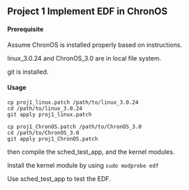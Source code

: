 ## Project 1 Implement EDF in ChronOS

#### Prerequisite

Assume ChronOS is installed properly based on instructions.

linux_3.0.24 and ChronOS_3.0 are in local file system.

git is installed.

#### Usage
```
cp proj1_linux.patch /path/to/linux_3.0.24
cd /path/to/linux_3.0.24
git apply proj1_linux.patch 

cp proj1_ChronOS.patch /path/to/ChronOS_3.0
cd /path/to/ChronOS_3.0
git apply proj1_ChronOS.patch 
```

then compile the sched_test_app, and the kernel modules. 

Install the kernel module by using `sudo modprobe edf`

Use sched_test_app to test the EDF.
